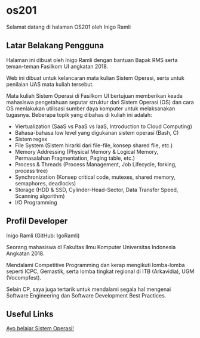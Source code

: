 # os201
Selamat datang di halaman OS201 oleh Inigo Ramli

## Latar Belakang Pengguna

Halaman ini dibuat oleh Inigo Ramli dengan bantuan Bapak RMS serta teman-teman Fasilkom UI angkatan 2018.

Web ini dibuat untuk kelancaran mata kulian Sistem Operasi, serta untuk penilaian UAS mata kuliah tersebut.

Mata kuliah Sistem Operasi di Fasilkom UI bertujuan memberikan keada mahasiswa pengetahuan seputar struktur dari Sistem Operasi (OS) dan cara OS menlakukan utilisasi sumber daya komputer untuk melaksanakan tugasnya. Beberapa topik yang dibahas di kuliah ini adalah:

- Viertualization (SaaS vs PaaS vs IaaS, Introduction to Cloud Computing)
- Bahasa-bahasa low level yang digukanan sistem operasi (Bash, C)
- Sistem regex
- File System (Sistem hirarki dari file-file, konsep shared file, etc.)
- Memory Addressing (Physical Memory & Logical Memory, Permasalahan Fragmentation, Paging table, etc.)
- Process & Threads (Process Management, Job Lifecycle, forking, process tree)
- Synchronization (Konsep critical code, mutexes, shared memory, semaphores, deadlocks)
- Storage (HDD & SSD, Cylinder-Head-Sector, Data Transfer Speed, Scanning algorithm)
- I/O Programming

## Profil Developer

Inigo Ramli (GitHub: IgoRamli)

Seorang mahasiswa di Fakultas Ilmu Komputer Universitas Indonesia Angkatan 2018.

Mendalami Competitive Programming dan kerap mengikuti lomba-lomba seperti ICPC, Gemastik, serta lomba tingkat regional di ITB (Arkavidia), UGM (Vocompfest).

Selain CP, saya juga tertarik untuk mendalami segala hal mengenai Software Engineering dan Software Development Best Practices.

## Useful Links

[Ayo belajar Sistem Operasi!](/os201/URLs)
